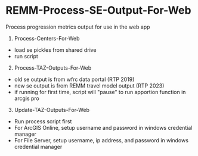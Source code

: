 # REMM-Process-SE-Output-For-Web
Process progression metrics output for use in the web app

1. Process-Centers-For-Web
- load se pickles from shared drive
- run script

2. Process-TAZ-Outputs-For-Web
- old se output is from wfrc data portal (RTP 2019)
- new se output is from REMM travel model output (RTP 2023)
- if running for first time, script will "pause" to run apportion function in arcgis pro

3. Update-TAZ-Outputs-For-Web
- Run process script first
- For ArcGIS Online, setup username and password in windows credential manager 
- For File Server, setup username, ip address, and password in windows credential manager